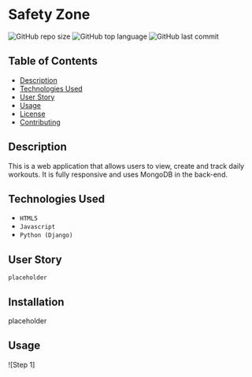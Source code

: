 # Safety Zone

![GitHub repo size](https://img.shields.io/github/repo-size/albud187/Web_App_Safety_Zone)
![GitHub top language](https://img.shields.io/github/languages/top/albud187/Web_App_Safety_Zone)
![GitHub last commit](https://img.shields.io/github/last-commit/albud187/Web_App_Safety_Zone)

## Table of Contents

* [Description](#description)
* [Technologies Used](#technologies-used)
* [User Story](#user-story)
* [Usage](#usage)
* [License](#licence)
* [Contributing](#contributing)

## Description

This is a web application that allows users to view, create and track daily workouts. It is fully responsive and uses MongoDB in the back-end.

## Technologies Used

* `HTML5`
* `Javascript`
* `Python (Django)`

## User Story

```
placeholder
```

## Installation

placeholder

## Usage

![Step 1]

